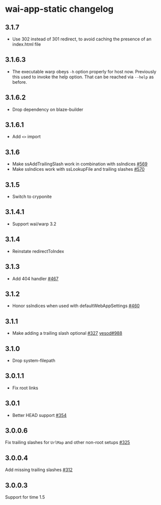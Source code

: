 # wai-app-static changelog

## 3.1.7

* Use 302 instead of 301 redirect, to avoid caching the presence of an index.html file

## 3.1.6.3

* The executable warp obeys `-h` option properly for host
now. Previously this used to invoke the help option. That can be
reached via `--help` as before.

## 3.1.6.2

* Drop dependency on blaze-builder

## 3.1.6.1

* Add `<>` import

## 3.1.6

* Make ssAddTrailingSlash work in combination with ssIndices [#569](https://github.com/yesodweb/wai/pull/569)
* Make ssIndices work with ssLookupFile and trailing slashes [#570](https://github.com/yesodweb/wai/pull/570)

## 3.1.5

* Switch to cryponite

## 3.1.4.1

* Support wai/warp 3.2

## 3.1.4

* Reinstate redirectToIndex

## 3.1.3

* Add 404 handler [#467](https://github.com/yesodweb/wai/pull/467)

## 3.1.2

* Honor ssIndices when used with defaultWebAppSettings [#460](https://github.com/yesodweb/wai/pull/460)

## 3.1.1

* Make adding a trailing slash optional [#327](https://github.com/yesodweb/wai/issues/327) [yesod#988](https://github.com/yesodweb/yesod/issues/988)

## 3.1.0

* Drop system-filepath

## 3.0.1.1

* Fix root links

## 3.0.1

* Better HEAD support [#354](https://github.com/yesodweb/wai/issues/354)

## 3.0.0.6

Fix trailing slashes for `UrlMap` and other non-root setups [#325](https://github.com/yesodweb/wai/issues/325)

## 3.0.0.4

Add missing trailing slashes [#312](https://github.com/yesodweb/wai/issues/312)

## 3.0.0.3

Support for time 1.5
